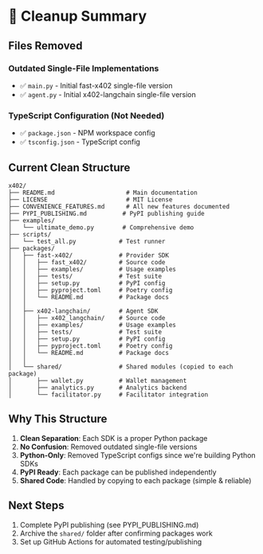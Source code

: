 # 🧹 Cleanup Summary

## Files Removed

### Outdated Single-File Implementations
- ✅ `main.py` - Initial fast-x402 single-file version
- ✅ `agent.py` - Initial x402-langchain single-file version

### TypeScript Configuration (Not Needed)
- ✅ `package.json` - NPM workspace config
- ✅ `tsconfig.json` - TypeScript config

## Current Clean Structure

```
x402/
├── README.md                    # Main documentation
├── LICENSE                      # MIT License
├── CONVENIENCE_FEATURES.md      # All new features documented
├── PYPI_PUBLISHING.md          # PyPI publishing guide
├── examples/
│   └── ultimate_demo.py        # Comprehensive demo
├── scripts/
│   └── test_all.py            # Test runner
├── packages/
│   ├── fast-x402/             # Provider SDK
│   │   ├── fast_x402/         # Source code
│   │   ├── examples/          # Usage examples
│   │   ├── tests/             # Test suite
│   │   ├── setup.py           # PyPI config
│   │   ├── pyproject.toml     # Poetry config
│   │   └── README.md          # Package docs
│   │
│   ├── x402-langchain/        # Agent SDK
│   │   ├── x402_langchain/    # Source code
│   │   ├── examples/          # Usage examples
│   │   ├── tests/             # Test suite
│   │   ├── setup.py           # PyPI config
│   │   ├── pyproject.toml     # Poetry config
│   │   └── README.md          # Package docs
│   │
│   └── shared/                # Shared modules (copied to each package)
│       ├── wallet.py          # Wallet management
│       ├── analytics.py       # Analytics backend
│       └── facilitator.py     # Facilitator integration
```

## Why This Structure

1. **Clean Separation**: Each SDK is a proper Python package
2. **No Confusion**: Removed outdated single-file versions
3. **Python-Only**: Removed TypeScript configs since we're building Python SDKs
4. **PyPI Ready**: Each package can be published independently
5. **Shared Code**: Handled by copying to each package (simple & reliable)

## Next Steps

1. Complete PyPI publishing (see PYPI_PUBLISHING.md)
2. Archive the `shared/` folder after confirming packages work
3. Set up GitHub Actions for automated testing/publishing